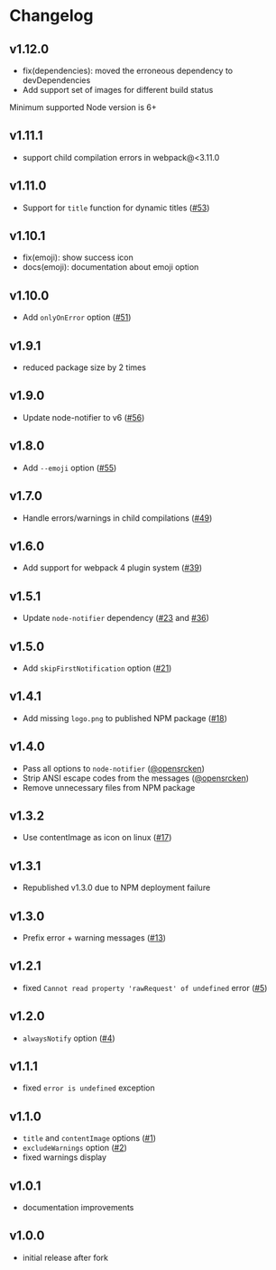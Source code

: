 
Changelog
===============================================================================

v1.12.0
-------------------------------------------------------------------------------
  
- fix(dependencies): moved the erroneous dependency to devDependencies
- Add support set of images for different build status

Minimum supported Node version is 6+


v1.11.1
-------------------------------------------------------------------------------
  
- support child compilation errors in webpack@<3.11.0


v1.11.0
-------------------------------------------------------------------------------
  
- Support for `title` function for dynamic titles  ([#53](https://github.com/Turbo87/webpack-notifier/pull/53))


v1.10.1
-------------------------------------------------------------------------------
  
- fix(emoji): show success icon
- docs(emoji): documentation about emoji option


v1.10.0
-------------------------------------------------------------------------------

- Add `onlyOnError` option ([#51](https://github.com/Turbo87/webpack-notifier/pull/51))


v1.9.1
-------------------------------------------------------------------------------

- reduced package size by 2 times


v1.9.0
-------------------------------------------------------------------------------

- Update node-notifier to v6 ([#56](https://github.com/Turbo87/webpack-notifier/pull/56))


v1.8.0
-------------------------------------------------------------------------------

- Add `--emoji` option ([#55](https://github.com/Turbo87/webpack-notifier/pull/55))


v1.7.0
-------------------------------------------------------------------------------

- Handle errors/warnings in child compilations ([#49](https://github.com/Turbo87/webpack-notifier/pull/49))


v1.6.0
-------------------------------------------------------------------------------

- Add support for webpack 4 plugin system ([#39](https://github.com/Turbo87/webpack-notifier/pull/39))


v1.5.1
-------------------------------------------------------------------------------

- Update `node-notifier` dependency ([#23](https://github.com/Turbo87/webpack-notifier/pull/23) and [#36](https://github.com/Turbo87/webpack-notifier/pull/36))


v1.5.0
-------------------------------------------------------------------------------

- Add `skipFirstNotification` option ([#21](https://github.com/Turbo87/webpack-notifier/pull/21))


v1.4.1
-------------------------------------------------------------------------------

- Add missing `logo.png` to published NPM package ([#18](https://github.com/Turbo87/webpack-notifier/pull/18))


v1.4.0
-------------------------------------------------------------------------------

- Pass all options to `node-notifier` ([@opensrcken](https://github.com/opensrcken))
- Strip ANSI escape codes from the messages ([@opensrcken](https://github.com/opensrcken))
- Remove unnecessary files from NPM package


v1.3.2
-------------------------------------------------------------------------------

- Use contentImage as icon on linux ([#17](https://github.com/Turbo87/webpack-notifier/pull/17))


v1.3.1
-------------------------------------------------------------------------------

- Republished v1.3.0 due to NPM deployment failure


v1.3.0
-------------------------------------------------------------------------------

- Prefix error + warning messages ([#13](https://github.com/Turbo87/webpack-notifier/pull/13))


v1.2.1
-------------------------------------------------------------------------------

- fixed `Cannot read property 'rawRequest' of undefined` error ([#5](https://github.com/Turbo87/webpack-notifier/issues/5))


v1.2.0
-------------------------------------------------------------------------------

- `alwaysNotify` option ([#4](https://github.com/Turbo87/webpack-notifier/pull/4))


v1.1.1
-------------------------------------------------------------------------------

- fixed `error is undefined` exception


v1.1.0
-------------------------------------------------------------------------------

- `title` and `contentImage` options ([#1](https://github.com/Turbo87/webpack-notifier/pull/1))
- `excludeWarnings` option ([#2](https://github.com/Turbo87/webpack-notifier/pull/2))
- fixed warnings display


v1.0.1
-------------------------------------------------------------------------------

- documentation improvements


v1.0.0
-------------------------------------------------------------------------------

- initial release after fork
